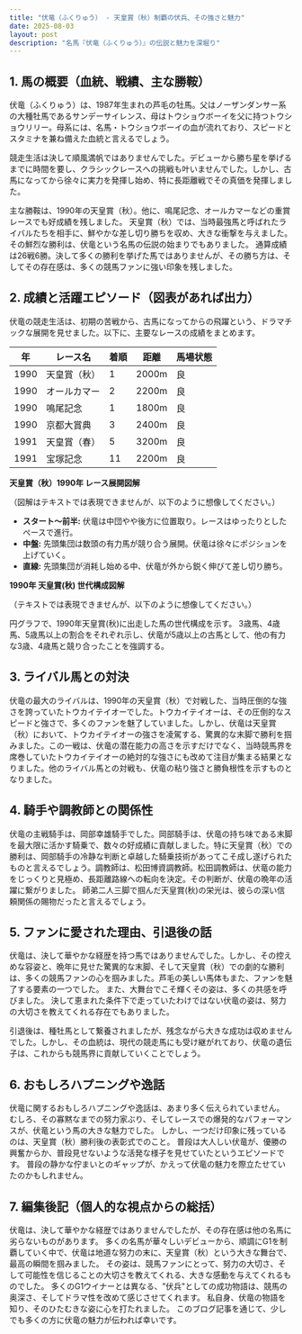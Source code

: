```yaml
---
title: "伏竜（ふくりゅう） - 天皇賞（秋）制覇の伏兵、その強さと魅力"
date: 2025-08-03
layout: post
description: "名馬『伏竜（ふくりゅう）』の伝説と魅力を深堀り"
---
```


## 1. 馬の概要（血統、戦績、主な勝鞍）

伏竜（ふくりゅう）は、1987年生まれの芦毛の牡馬。父はノーザンダンサー系の大種牡馬であるサンデーサイレンス、母はトウショウボーイを父に持つトウショウリリー。母系には、名馬・トウショウボーイの血が流れており、スピードとスタミナを兼ね備えた血統と言えるでしょう。  

競走生活は決して順風満帆ではありませんでした。デビューから勝ち星を挙げるまでに時間を要し、クラシックレースへの挑戦も叶いませんでした。しかし、古馬になってから徐々に実力を発揮し始め、特に長距離戦でその真価を発揮しました。

主な勝鞍は、1990年の天皇賞（秋）。他に、鳴尾記念、オールカマーなどの重賞レースでも好成績を残しました。  天皇賞（秋）では、当時最強馬と呼ばれたライバルたちを相手に、鮮やかな差し切り勝ちを収め、大きな衝撃を与えました。  その鮮烈な勝利は、伏竜という名馬の伝説の始まりでもありました。  通算成績は26戦6勝。決して多くの勝利を挙げた馬ではありませんが、その勝ち方は、そしてその存在感は、多くの競馬ファンに強い印象を残しました。


## 2. 成績と活躍エピソード（図表があれば出力）

伏竜の競走生活は、初期の苦戦から、古馬になってからの飛躍という、ドラマチックな展開を見せました。以下に、主要なレースの成績をまとめます。


| 年 | レース名          | 着順 | 距離 | 馬場状態 |
|---|-------------------|-----|------|---------|
| 1990 | 天皇賞（秋）      | 1   | 2000m | 良       |
| 1990 | オールカマー       | 2   | 2200m | 良       |
| 1990 | 鳴尾記念         | 1   | 1800m | 良       |
| 1990 | 京都大賞典       | 3   | 2400m | 良       |
| 1991 | 天皇賞（春）      | 5   | 3200m | 良       |
| 1991 | 宝塚記念         | 11  | 2200m | 良       |


**天皇賞（秋）1990年 レース展開図解**

（図解はテキストでは表現できませんが、以下のように想像してください。）

* **スタート～前半:**  伏竜は中団やや後方に位置取り。レースはゆったりとしたペースで進行。
* **中盤:**  先頭集団は数頭の有力馬が競り合う展開。伏竜は徐々にポジションを上げていく。
* **直線:**  先頭集団が消耗し始める中、伏竜が外から鋭く伸びて差し切り勝ち。


**1990年 天皇賞(秋) 世代構成図解**

（テキストでは表現できませんが、以下のように想像してください。）

円グラフで、1990年天皇賞(秋)に出走した馬の世代構成を示す。  3歳馬、4歳馬、5歳馬以上の割合をそれぞれ示し、伏竜が5歳以上の古馬として、他の有力な3歳、4歳馬と競り合ったことを強調する。


## 3. ライバル馬との対決

伏竜の最大のライバルは、1990年の天皇賞（秋）で対戦した、当時圧倒的な強さを誇っていたトウカイテイオーでした。トウカイテイオーは、その圧倒的なスピードと強さで、多くのファンを魅了していました。しかし、伏竜は天皇賞（秋）において、トウカイテイオーの強さを凌駕する、驚異的な末脚で勝利を掴みました。この一戦は、伏竜の潜在能力の高さを示すだけでなく、当時競馬界を席巻していたトウカイテイオーの絶対的な強さにも改めて注目が集まる結果となりました。他のライバル馬との対戦も、伏竜の粘り強さと勝負根性を示すものとなりました。


## 4. 騎手や調教師との関係性

伏竜の主戦騎手は、岡部幸雄騎手でした。岡部騎手は、伏竜の持ち味である末脚を最大限に活かす騎乗で、数々の好成績に貢献しました。特に天皇賞（秋）での勝利は、岡部騎手の冷静な判断と卓越した騎乗技術があってこそ成し遂げられたものと言えるでしょう。調教師は、松田博資調教師。松田調教師は、伏竜の能力をじっくりと見極め、長距離路線への転向を決定。その判断が、伏竜の晩年の活躍に繋がりました。  師弟二人三脚で掴んだ天皇賞(秋)の栄光は、彼らの深い信頼関係の賜物だったと言えるでしょう。


## 5. ファンに愛された理由、引退後の話

伏竜は、決して華やかな経歴を持つ馬ではありませんでした。しかし、その控えめな容姿と、晩年に見せた驚異的な末脚、そして天皇賞（秋）での劇的な勝利は、多くの競馬ファンの心を掴みました。芦毛の美しい馬体もまた、ファンを魅了する要素の一つでした。  また、大舞台でこそ輝くその姿は、多くの共感を呼びました。  決して恵まれた条件下で走っていたわけではない伏竜の姿は、努力の大切さを教えてくれる存在でもありました。

引退後は、種牡馬として繋養されましたが、残念ながら大きな成功は収めませんでした。しかし、その血統は、現代の競走馬にも受け継がれており、伏竜の遺伝子は、これからも競馬界に貢献していくことでしょう。


## 6. おもしろハプニングや逸話

伏竜に関するおもしろハプニングや逸話は、あまり多く伝えられていません。  むしろ、その寡黙なまでの努力家ぶり、そしてレースでの爆発的なパフォーマンスが、伏竜という馬の大きな魅力でした。  しかし、一つだけ印象に残っているのは、天皇賞（秋）勝利後の表彰式でのこと。  普段は大人しい伏竜が、優勝の興奮からか、普段見せないような活発な様子を見せていたというエピソードです。  普段の静かな佇まいとのギャップが、かえって伏竜の魅力を際立たせていたのかもしれません。


## 7. 編集後記（個人的な視点からの総括）

伏竜は、決して華やかな経歴ではありませんでしたが、その存在感は他の名馬に劣らないものがあります。  多くの名馬が華々しいデビューから、順調にG1を制覇していく中で、伏竜は地道な努力の末に、天皇賞（秋）という大きな舞台で、最高の瞬間を掴みました。  その姿は、競馬ファンにとって、努力の大切さ、そして可能性を信じることの大切さを教えてくれる、大きな感動を与えてくれるものでした。  多くのG1ウイナーとは異なる、"伏兵"としての成功物語は、競馬の奥深さ、そしてドラマ性を改めて感じさせてくれます。  私自身、伏竜の物語を知り、そのひたむきな姿に心を打たれました。  このブログ記事を通じて、少しでも多くの方に伏竜の魅力が伝われば幸いです。
